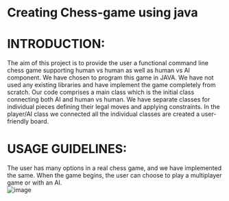 # Creating Chess-game using java 
# INTRODUCTION:
The aim of this project is to provide the user a functional command line chess game supporting human vs human as well as human vs AI component. We have chosen to program this game in JAVA. We have not used any existing libraries and have implement the game completely from scratch. Our code comprises a main class which is the initial class connecting both AI and human vs human. We have separate classes for individual pieces defining their legal moves and applying constraints. In the player/AI class we connected all the individual classes are created a user-friendly board.
# USAGE GUIDELINES:
The user has many options in a real chess game, and we have implemented the same. When the game begins, the user can choose to play a multiplayer game or with an AI.</br>
![image](https://user-images.githubusercontent.com/97821295/187525527-2619fd53-bef2-4e2a-b992-a0dc4be5d347.png)</br>

